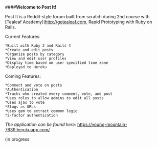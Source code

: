 ####**Welcome to Post It!**

Post It is a Reddit-style forum built from scratch during 2nd course with [Tealeaf Academy](http://gotealeaf.com, Rapid Prototyping with Ruby on Rails.


Current Features:

    *Built with Ruby 2 and Rails 4
    *Create and edit posts
    *Organize posts by category
    *View and edit user profiles
    *Display time based on user specified time zone
    *Deployed to Heroku
    

Coming Features:

    *Comment and vote on posts
    *Authentication
    *Tracks who created every comment, vote, and post
    *Uses roles to allow admins to edit all posts
    *Uses ajax to vote
    *Slugs as URLs
    *Uses gem to extract common logic
    *2-factor authentication


_The application can be found here:_ https://young-mountain-7639.herokuapp.com/

(in progress